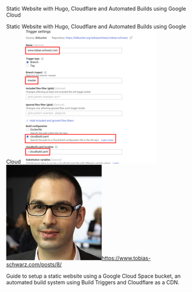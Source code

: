 Static Website with Hugo, Cloudflare and Automated Builds using Google Cloud

Static Website with Hugo, Cloudflare and Automated Builds using Google Cloud
![](../_resources/f619b733266becbd0ba2d1132ae774ef.png)
![](../_resources/29adec570ea935e1d1bf6632377ff6b3.png)https://www.tobias-schwarz.com/posts/8/

Guide to setup a static website using a Google Cloud Space bucket, an automated build system using Build Triggers and Cloudflare as a CDN.